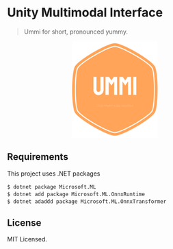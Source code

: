 # Unity Multimodal Interface
> Ummi for short, pronounced yummy.
<p align="center">
  <img src="./icon.png" alt="alt text" width="200"/>
</p>

## Requirements
This project uses .NET packages  
```bash
$ dotnet package Microsoft.ML
$ dotnet add package Microsoft.ML.OnnxRuntime
$ dotnet adaddd package Microsoft.ML.OnnxTransformer
```

## License
MIT Licensed. 
